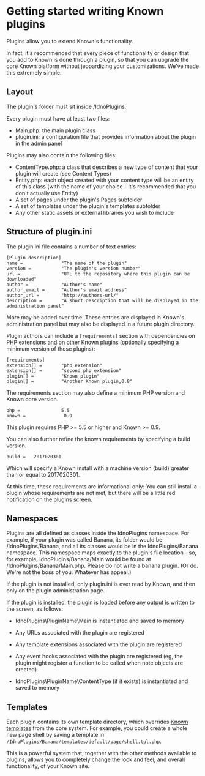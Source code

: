 # Getting started writing Known plugins

Plugins allow you to extend Known's functionality.

In fact, it's recommended that every piece of functionality or design that you add to Known is done through a plugin,
so  that you can upgrade the core Known platform without jeopardizing your customizations. We've made this extremely
simple.

## Layout

The plugin's folder must sit inside /IdnoPlugins.

Every plugin must have at least two files:

* Main.php: the main plugin class
* plugin.ini: a configuration file that provides information about the plugin in the admin panel

Plugins may also contain the following files:

* ContentType.php: a class that describes a new type of content that your plugin will create (see Content Types)
* Entity.php: each object created with your content type will be an entity of this class (with the name of your choice - it's recommended that you don't actually use Entity)
* A set of pages under the plugin's Pages subfolder
* A set of templates under the plugin's templates subfolder
* Any other static assets or external libraries you wish to include

## Structure of plugin.ini

The plugin.ini file contains a number of text entries:

    [Plugin description]
    name =              "The name of the plugin"
    version =           "The plugin's version number"
    url =               "URL to the repository where this plugin can be downloaded"
    author =            "Author's name"
    author_email =      "Author's email address"
    author_url =        "http://authors-url/"
    description =       "A short description that will be displayed in the administration panel"

More may be added over time. These entries are displayed in Known's administration panel but may also be displayed in
a future plugin directory.

Plugin authors can include a `[requirements]` section with
dependencies on PHP extensions and on other Known plugins (optionally
specifying a minimum version of those plugins):

    [requirements]
    extension[] =       "php extension"
    extension[] =       "second php extension"
    plugin[] =          "Known plugin"
    plugin[] =          "Another Known plugin,0.8"

The requirements section may also define a minimum PHP version and
Known core version.

    php =               5.5
    known =              0.9

This plugin requires PHP >= 5.5 or higher and Known >= 0.9.

You can also further refine the known requirements by specifying a build version.

    build =   2017020301

Which will specify a Known install with a machine version (build) greater than or
equal to 2017020301.

At this time, these requirements are informational only: You can still
install a plugin whose requirements are not met, but there will be a
little red notification on the plugins screen.

## Namespaces

Plugins are all defined as classes inside the IdnoPlugins namespace. For example, if your plugin was called Banana,
its folder would be /IdnoPlugins/Banana, and all its classes would be in the IdnoPlugins/Banana namespace. This
namespace maps exactly to the plugin's file location - so, for example, IdnoPlugins/Banana/Main would be found at
/IdnoPlugins/Banana/Main.php. Please do not write a banana plugin. (Or do. We're not the boss of you. Whatever has
appeal.)

If the plugin is not installed, only plugin.ini is ever read by Known, and then only on the plugin administration page.

If the plugin is installed, the plugin is loaded before any output is written to the screen, as follows:

* IdnoPlugins\PluginName\Main is instantiated and saved to memory

 * Any URLs associated with the plugin are registered
 * Any template extensions associated with the plugin are registered
 * Any event hooks associated with the plugin are registered (eg, the plugin might register a function to be called
   when note objects are created)

* IdnoPlugins\PluginName\ContentType (if it exists) is instantiated and saved to memory

## Templates

Each plugin contains its own template directory, which overrides [Known templates](../templating/index.md) from the
core system. For example, you could create a whole new page shell by saving a template in `/IdnoPlugins/Banana/templates/default/page/shell.tpl.php`.

This is a powerful system that, together with the other methods available to plugins, allows you to completely change
the look and feel, and overall functionality, of your Known site.
